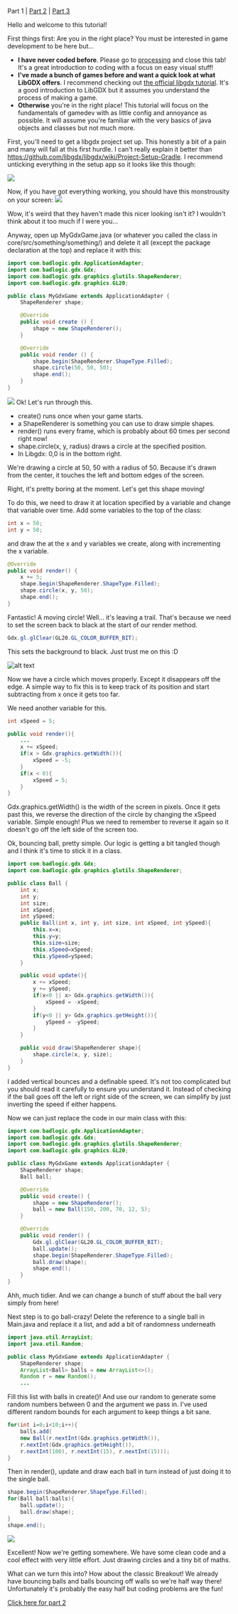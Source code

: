 Part 1 | [Part 2](http://tann.space/HelloLibgdx/2) | [Part 3](http://tann.space/HelloLibgdx/3)

Hello and welcome to this tutorial! 

First things first: Are you in the right place? You must be interested in game development to be here but...

- **I have never coded before**. Please go to [processing](http://hello.processing.org/) and close this tab! It's a great introduction to coding with a focus on easy visual stuff!
- **I've made a bunch of games before and want a quick look at what LibGDX offers**. I recommend checking out [the official libgdx tutorial](https://github.com/libgdx/libgdx/wiki/A-simple-game). It's a good introduction to LibGDX but it assumes you understand the process of making a game. 
- **Otherwise** you're in the right place! This tutorial will focus on the fundamentals of gamedev with as little config and annoyance as possible. It will assume you're familiar with the very basics of java objects and classes but not much more.

First, you'll need to get a libgdx project set up. This honestly a bit of a pain and many will fall at this first hurdle. I can't really explain it better than https://github.com/libgdx/libgdx/wiki/Project-Setup-Gradle. I recommend unticking everything in the setup app so it looks like this though:

![](http://tann.space/HelloLibgdx/setup.png)

Now, if you have got everything working, you should have this monstrousity on your screen:
![](http://tann.space/HelloLibgdx/awful.png)

Wow, it's weird that they haven't made this nicer looking isn't it? I wouldn't think about it too much if I were you...


Anyway, open up MyGdxGame.java (or whatever you called the class in core/src/something/something/) and delete it all (except the package declaration at the top) and replace it with this:

```Java
import com.badlogic.gdx.ApplicationAdapter;
import com.badlogic.gdx.Gdx;
import com.badlogic.gdx.graphics.glutils.ShapeRenderer;
import com.badlogic.gdx.graphics.GL20;

public class MyGdxGame extends ApplicationAdapter {
    ShapeRenderer shape;

    @Override
    public void create () {
        shape = new ShapeRenderer();
    }

    @Override
    public void render () {
        shape.begin(ShapeRenderer.ShapeType.Filled);
        shape.circle(50, 50, 50);
        shape.end();
    }
}
```
![](http://tann.space/HelloLibgdx/circle.png)
Ok! Let's run through this.
- create() runs once when your game starts.
- a ShapeRenderer is something you can use to draw simple shapes.
- render() runs every frame, which is probably about 60 times per second right now!
- shape.circle(x, y, radius) draws a circle at the specified position.
- In Libgdx: 0,0 is in the bottom right. 

We're drawing a circle at 50, 50 with a radius of 50. Because it's drawn from the center, it touches the left and bottom edges of the screen.

Right, it's pretty boring at the moment. Let's get this shape moving!

To do this, we need to draw it at location specified by a variable and change that variable over time.
Add some variables to the top of the class:
```Java
int x = 50;
int y = 50;
```
and draw the at the x and y variables we create, along with incrementing the x variable.
```Java
@Override
public void render() {
    x += 5;
    shape.begin(ShapeRenderer.ShapeType.Filled);
    shape.circle(x, y, 50);
    shape.end();
}
```


Fantastic! A moving circle! Well... it's leaving a trail. That's because we need to set the screen back to black at the start of our render method.
```Java
Gdx.gl.glClear(GL20.GL_COLOR_BUFFER_BIT); 
```

This sets the background to black. Just trust me on this :D

![alt text](http://tann.space/HelloLibgdx/moving.gif)

Now we have a circle which moves properly. Except it disappears off the edge. A simple way to fix this is to keep track of its position and start subtracting from x once it gets too far.

We need another variable for this.
```Java
int xSpeed = 5;

public void render(){
    ...
    x += xSpeed;
    if(x > Gdx.graphics.getWidth()){
        xSpeed = -5;
    }
    if(x < 0){
        xSpeed = 5;
    }
}
```

Gdx.graphics.getWidth() is the width of the screen in pixels. Once it gets past this, we reverse the direction of the circle by changing the xSpeed variable. Simple enough! Plus we need to remember to reverse it again so it doesn't go off the left side of the screen too.

Ok, bouncing ball, pretty simple. Our logic is getting a bit tangled though and I think it's time to stick it in a class.
```Java
import com.badlogic.gdx.Gdx;
import com.badlogic.gdx.graphics.glutils.ShapeRenderer;

public class Ball {
    int x;
    int y;
    int size;
    int xSpeed;
    int ySpeed;
    public Ball(int x, int y, int size, int xSpeed, int ySpeed){
        this.x=x;
        this.y=y;
        this.size=size;
        this.xSpeed=xSpeed;
        this.ySpeed=ySpeed;
    }

    public void update(){
        x += xSpeed;
        y += ySpeed;
        if(x<0 || x> Gdx.graphics.getWidth()){
            xSpeed = -xSpeed;
        }
        if(y<0 || y> Gdx.graphics.getHeight()){
            ySpeed = -ySpeed;
        }
    }

    public void draw(ShapeRenderer shape){
        shape.circle(x, y, size);
    }
}
```
I added vertical bounces and a definable speed. It's not too complicated but you should read it carefully to ensure you understand it. Instead of checking if the ball goes off the left or right side of the screen, we can simplify by just inverting the speed if either happens.

Now we can just replace the code in our main class with this:
```Java
import com.badlogic.gdx.ApplicationAdapter;
import com.badlogic.gdx.Gdx;
import com.badlogic.gdx.graphics.glutils.ShapeRenderer;
import com.badlogic.gdx.graphics.GL20;

public class MyGdxGame extends ApplicationAdapter {
    ShapeRenderer shape;
    Ball ball;

    @Override
    public void create() {
        shape = new ShapeRenderer();
        ball = new Ball(150, 200, 70, 12, 5);
    }

    @Override
    public void render() {
        Gdx.gl.glClear(GL20.GL_COLOR_BUFFER_BIT);
        ball.update();
        shape.begin(ShapeRenderer.ShapeType.Filled);
        ball.draw(shape);
        shape.end();
    }
}
```

Ahh, much tidier. And we can change a bunch of stuff about the ball very simply from here!

Next step is to go ball-crazy!
Delete the reference to a single ball in Main.java and replace it a list, and add a bit of randomness underneath
```Java
import java.util.ArrayList;
import java.util.Random;

public class MyGdxGame extends ApplicationAdapter {
    ShapeRenderer shape;
    ArrayList<Ball> balls = new ArrayList<>();
    Random r = new Random();
    ...
```

Fill this list with balls in create()! And use our random to generate some random numbers between 0 and the argument we pass in. I've used different random bounds for each argument to keep things a bit sane.
```Java
for(int i=0;i<10;i++){
    balls.add(
    new Ball(r.nextInt(Gdx.graphics.getWidth()),
    r.nextInt(Gdx.graphics.getHeight()), 
    r.nextInt(100), r.nextInt(15), r.nextInt(15)));
}
```

Then in render(), update and draw each ball in turn instead of just doing it to the single ball.
```Java
shape.begin(ShapeRenderer.ShapeType.Filled);
for(Ball ball:balls){
    ball.update();
    ball.draw(shape);
}
shape.end();
```

![](http://tann.space/HelloLibgdx/bouncing.gif)

Excellent! Now we're getting somewhere. We have some clean code and a cool effect with very little effort. Just drawing circles and a tiny bit of maths. 

What can we turn this into? How about the classic Breakout! We already have bouncing balls and balls bouncing off walls so we're half way there! Unfortunately it's probably the easy half but coding problems are the fun!

[Click here for part 2](http://tann.space/HelloLibgdx/2)


